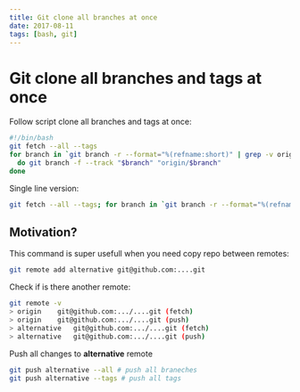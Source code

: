```yaml
---
title: Git clone all branches at once
date: 2017-08-11
tags: [bash, git]
---
```



# Git clone all branches and tags at once

Follow script clone all branches and tags at once:

```bash
#!/bin/bash
git fetch --all --tags
for branch in `git branch -r --format="%(refname:short)" | grep -v origin/master | grep -v origin/HEAD | sed 's/origin\///'`
  do git branch -f --track "$branch" "origin/$branch"
done
```

Single line version:

```bash
git fetch --all --tags; for branch in `git branch -r --format="%(refname:short)" | grep -v origin/master | grep -v origin/HEAD | sed 's/origin\///'`; do git branch -f --track "$branch" "origin/$branch" ; done ;
```


## Motivation?

This command is super usefull when you need copy repo between remotes:

```bash
git remote add alternative git@github.com:....git 
```

Check if is there another remote:

```bash
git remote -v
> origin	git@github.com:.../....git (fetch)
> origin	git@github.com:.../....git (push)
> alternative	git@github.com:.../....git (fetch)
> alternative	git@github.com:.../....git (push)
```

Push all changes to **alternative** remote

```bash
git push alternative --all # push all braneches
git push alternative --tags # push all tags
```